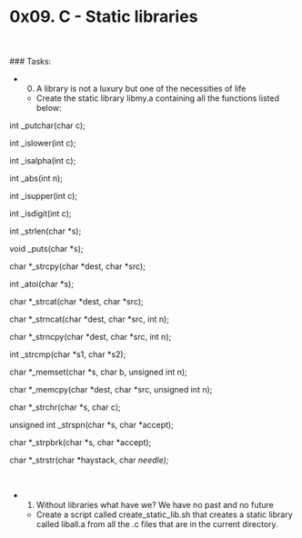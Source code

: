 # 0x09. C - Static libraries 

<br>
<br>
### Tasks:
<br>

* 0. A library is not a luxury but one of the necessities of life

  * Create the static library libmy.a containing all the functions listed below:

int _putchar(char c);
 
int _islower(int c);
 
int _isalpha(int c);
 
int _abs(int n);
 
int _isupper(int c);
 
int _isdigit(int c);
 
int _strlen(char *s);

void _puts(char *s);

char *_strcpy(char *dest, char *src);

int _atoi(char *s);

char *_strcat(char *dest, char *src);

char *_strncat(char *dest, char *src, int n);

char *_strncpy(char *dest, char *src, int n);

int _strcmp(char *s1, char *s2);

char *_memset(char *s, char b, unsigned int n);

char *_memcpy(char *dest, char *src, unsigned int n);

char *_strchr(char *s, char c);

unsigned int _strspn(char *s, char *accept);

char *_strpbrk(char *s, char *accept);

char *_strstr(char *haystack, char *needle);*

<br>

* 1. Without libraries what have we? We have no past and no future

  * Create a script called create_static_lib.sh that creates a static library called liball.a from all the .c files that are in the current directory.
